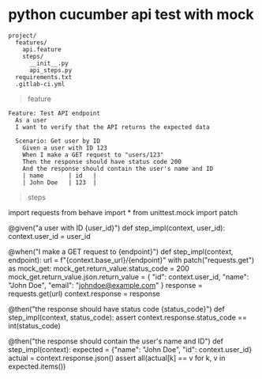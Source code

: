 # python cucumber api test with mock

```text
project/
  features/
    api.feature
    steps/
      __init__.py
      api_steps.py
  requirements.txt
  .gitlab-ci.yml
```

> feature

```gherkin
Feature: Test API endpoint
  As a user
  I want to verify that the API returns the expected data

  Scenario: Get user by ID
    Given a user with ID 123
    When I make a GET request to "users/123"
    Then the response should have status code 200
    And the response should contain the user's name and ID
    | name       | id   |
    | John Doe   | 123  |

```

> steps

import requests
from behave import *
from unittest.mock import patch

@given("a user with ID {user_id}")
def step_impl(context, user_id):
    context.user_id = user_id

@when("I make a GET request to {endpoint}")
def step_impl(context, endpoint):
    url = f"{context.base_url}/{endpoint}"
    with patch("requests.get") as mock_get:
        mock_get.return_value.status_code = 200
        mock_get.return_value.json.return_value = {
            "id": context.user_id,
            "name": "John Doe",
            "email": "johndoe@example.com"
        }
        response = requests.get(url)
        context.response = response

@then("the response should have status code {status_code}")
def step_impl(context, status_code):
    assert context.response.status_code == int(status_code)

@then("the response should contain the user's name and ID")
def step_impl(context):
    expected = {"name": "John Doe", "id": context.user_id}
    actual = context.response.json()
    assert all(actual[k] == v for k, v in expected.items())

```
